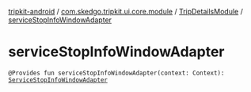 [tripkit-android](../../index.md) / [com.skedgo.tripkit.ui.core.module](../index.md) / [TripDetailsModule](index.md) / [serviceStopInfoWindowAdapter](./service-stop-info-window-adapter.md)

# serviceStopInfoWindowAdapter

`@Provides fun serviceStopInfoWindowAdapter(context: Context): `[`ServiceStopInfoWindowAdapter`](../../com.skedgo.tripkit.ui.map.adapter/-service-stop-info-window-adapter/index.md)